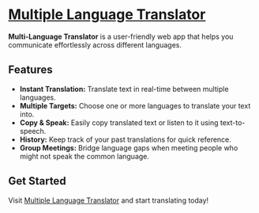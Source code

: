 # [Multiple Language Translator](https://multi-language-translator-lyart.vercel.app/)

**Multi-Language Translator** is a user-friendly web app that helps you communicate effortlessly across different languages.

## Features
- **Instant Translation:** Translate text in real-time between multiple languages.
- **Multiple Targets:** Choose one or more languages to translate your text into.
- **Copy & Speak:** Easily copy translated text or listen to it using text-to-speech.
- **History:** Keep track of your past translations for quick reference.
- **Group Meetings:** Bridge language gaps when meeting people who might not speak the common language.

## Get Started
Visit [Multiple Language Translator](https://multi-language-translator-lyart.vercel.app/) and start translating today!
